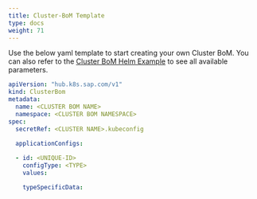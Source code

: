 ```yaml
---
title: Cluster-BoM Template
type: docs
weight: 71
---
```


Use the below yaml template to start creating your own Cluster BoM. You can also refer to the [Cluster BoM Helm Example](../helm-example) to see all available parameters.

```yaml
apiVersion: "hub.k8s.sap.com/v1"
kind: ClusterBom
metadata:
  name: <CLUSTER BOM NAME>         
  namespace: <CLUSTER BOM NAMESPACE>
spec:
  secretRef: <CLUSTER NAME>.kubeconfig
                                           
  applicationConfigs:                      

  - id: <UNIQUE-ID>
    configType: <TYPE>
    values:           

    typeSpecificData:

```